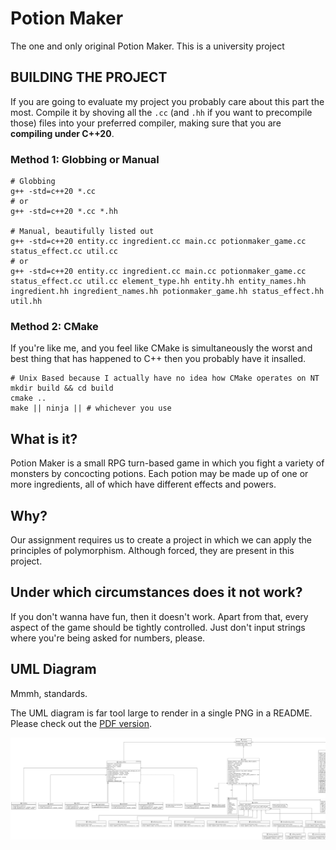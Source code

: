 # Potion Maker

The one and only original Potion Maker. This is a university project

## BUILDING THE PROJECT

If you are going to evaluate my project you probably care about this part
the most. Compile it by shoving all the `.cc` (and `.hh` if you want to
precompile those) files into your preferred compiler, making sure
that you are **compiling under C++20**.

### Method 1: Globbing or Manual

```shell
# Globbing
g++ -std=c++20 *.cc
# or
g++ -std=c++20 *.cc *.hh

# Manual, beautifully listed out
g++ -std=c++20 entity.cc ingredient.cc main.cc potionmaker_game.cc status_effect.cc util.cc
# or
g++ -std=c++20 entity.cc ingredient.cc main.cc potionmaker_game.cc status_effect.cc util.cc element_type.hh entity.hh entity_names.hh ingredient.hh ingredient_names.hh potionmaker_game.hh status_effect.hh util.hh

```

### Method 2: CMake

If you're like me, and you feel like CMake is simultaneously the worst and
best thing that has happened to C++ then you probably have it insalled.

```shell
# Unix Based because I actually have no idea how CMake operates on NT
mkdir build && cd build
cmake ..
make || ninja || # whichever you use
```

## What is it?

Potion Maker is a small RPG turn-based game in which you fight a variety
of monsters by concocting potions. Each potion may be made up of one or more
ingredients, all of which have different effects and powers.

## Why?

Our assignment requires us to create a project in which we can apply the
principles of polymorphism. Although forced, they are present in this project.

## Under which circumstances does it not work?

If you don't wanna have fun, then it doesn't work. Apart from that, every
aspect of the game should be tightly controlled. Just don't input strings
where you're being asked for numbers, please.

## UML Diagram

Mmmh, standards.

The UML diagram is far tool large to render in a single PNG in a README.
Please check out the [PDF version](README.md).

![UML Diagram](UML-Diagram.png)

